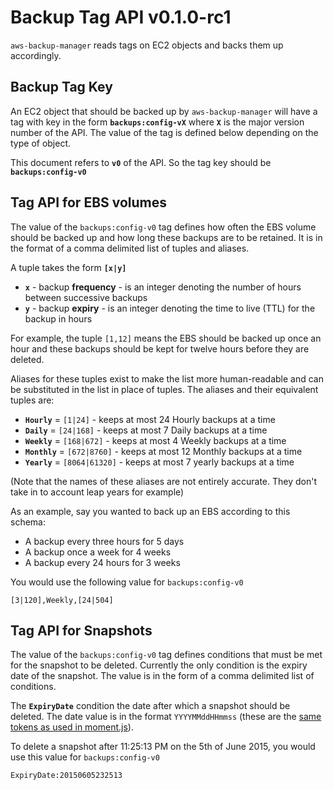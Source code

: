# Backup Tag API v0.1.0-rc1

`aws-backup-manager` reads tags on EC2 objects and backs them up accordingly.

## Backup Tag Key

An EC2 object that should be backed up by `aws-backup-manager` will have a tag with key in the form **`backups:config-vX`** where **`X`** is the major version number of the API. The value of the tag is defined below depending on the type of object.

This document refers to **`v0`** of the API. So the tag key should be **`backups:config-v0`**

## Tag API for EBS volumes

The value of the `backups:config-v0` tag defines how often the EBS volume should be backed up and how long these backups are to be retained. It is in the format of a comma delimited list of tuples and aliases.

A tuple takes the form **`[x|y]`**

* **`x`** - backup **frequency** - is an integer denoting the number of hours between successive backups
* **`y`** - backup **expiry** - is an integer denoting the time to live (TTL) for the backup in hours

For example, the tuple `[1,12]` means the EBS should be backed up once an hour and these backups should be kept for twelve hours before they are deleted.

Aliases for these tuples exist to make the list more human-readable and can be substituted in the list in place of tuples. The aliases and their equivalent tuples are:

* **`Hourly`** = `[1|24]` - keeps at most 24 Hourly backups at a time
* **`Daily`** = `[24|168]` - keeps at most 7 Daily backups at a time
* **`Weekly`** = `[168|672]` - keeps at most 4 Weekly backups at a time
* **`Monthly`** = `[672|8760]` - keeps at most 12 Monthly backups at a time
* **`Yearly`** = `[8064|61320]` - keeps at most 7 yearly backups at a time

(Note that the names of these aliases are not entirely accurate. They don't take in to account leap years for example)

As an example, say you wanted to back up an EBS according to this schema:

* A backup every three hours for 5 days
* A backup once a week for 4 weeks
* A backup every 24 hours for 3 weeks

You would use the following value for `backups:config-v0`
```
[3|120],Weekly,[24|504]
```

## Tag API for Snapshots

The value of the `backups:config-v0` tag defines conditions that must be met for the snapshot to be deleted. Currently the only condition is the expiry date of the snapshot. The value is in the form of a comma delimited list of conditions.

The **`ExpiryDate`** condition the date after which a snapshot should be deleted. The date value is in the format `YYYYMMddHHmmss` (these are the [same tokens as used in moment.js](http://momentjs.com/docs/#/parsing/string-format/)).

To delete a snapshot after 11:25:13 PM on the 5th of June 2015, you would use this value for `backups:config-v0`
```
ExpiryDate:20150605232513
```
